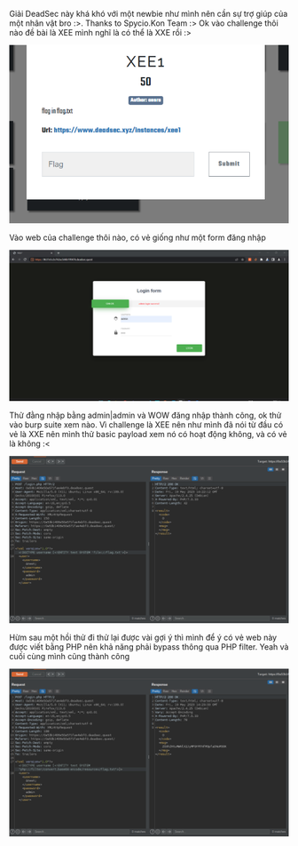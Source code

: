 Giải DeadSec này khá khó với một newbie như mình nên cần sự trợ giúp của một nhân vật bro :>. Thanks to Spycio.Kon Team :>
Ok vào challenge thôi nào đề bài là XEE mình nghĩ là có thể là XXE rồi :>


![1](./1.png)


Vào web của challenge thôi nào, có vẻ giống như một form đăng nhập 


![2](./2.png)



Thử đằng nhập bằng admin|admin và WOW đăng nhập thành công, ok thử vào burp suite xem nào. Vì challenge là XEE nên như mình đã nói từ đầu có vẻ là XXE nên mình thử basic payload xem nó có hoạt động không, và có vẻ là không :<


![4](./4.png)


Hừm sau một hồi thử đi thử lại được vài gợi ý thì mình để ý có vẻ web này được viết bằng PHP nên khả năng phải bypass thông qua PHP filter. Yeah và cuối cùng mình cũng thành công 

![5](./5.png)





